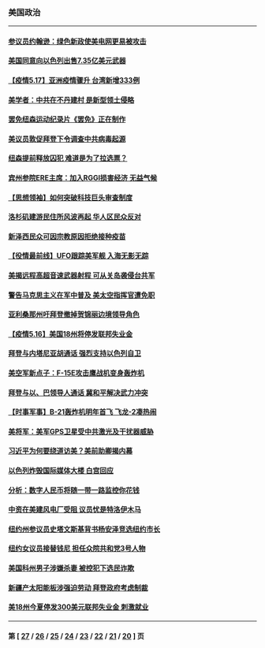 ### 美国政治
---
#### [参议员约翰逊：绿色新政使美电网更易被攻击](../../pages/ncid1078159/n12956038.md) 
#### [美国同意向以色列出售7.35亿美元武器](../../pages/ncid1078159/n12955991.md) 
#### [【疫情5.17】亚洲疫情骤升 台湾新增333例](../../pages/ncid1078159/n12955209.md) 
#### [美学者：中共在不丹建村 是新型领土侵略](../../pages/ncid1078159/n12954965.md) 
#### [罢免纽森运动纪录片《罢免》正在制作](../../pages/ncid1078159/n12954640.md) 
#### [美议员敦促拜登下令调查中共病毒起源](../../pages/ncid1078159/n12954566.md) 
#### [纽森提前释放囚犯 难道是为了拉选票？](../../pages/ncid1078159/n12954621.md) 
#### [宾州参院ERE主席：加入RGGI损害经济 无益气候](../../pages/ncid1078159/n12954583.md) 
#### [【思想领袖】如何突破科技巨头审查制度](../../pages/ncid1078159/n12859696.md) 
#### [洛杉矶建游民住所风波再起 华人区民众反对](../../pages/ncid1078159/n12954202.md) 
#### [新泽西民众可因宗教原因拒绝接种疫苗](../../pages/ncid1078159/n12954249.md) 
#### [【役情最前线】UFO跟踪美军舰 入海无影无踪](../../pages/ncid1078159/n12954233.md) 
#### [美揭远程高超音速武器射程 可从关岛袭侵台共军](../../pages/ncid1078159/n12954071.md) 
#### [警告马克思主义在军中普及 美太空指挥官遭免职](../../pages/ncid1078159/n12953981.md) 
#### [亚利桑那州吁拜登撤掉贺锦丽边境领导角色](../../pages/ncid1078159/n12953735.md) 
#### [【疫情5.16】美国18州将停发联邦失业金](../../pages/ncid1078159/n12953255.md) 
#### [拜登与内塔尼亚胡通话 强烈支持以色列自卫](../../pages/ncid1078159/n12953209.md) 
#### [美空军新点子：F-15E攻击鹰战机变身轰炸机](../../pages/ncid1078159/n12937910.md) 
#### [拜登与以、巴领导人通话 冀和平解决武力冲突](../../pages/ncid1078159/n12952923.md) 
#### [【时事军事】B-21轰炸机明年首飞 飞龙-2凑热闹](../../pages/ncid1078159/n12952752.md) 
#### [美将军：美军GPS卫星受中共激光及干扰器威胁](../../pages/ncid1078159/n12952846.md) 
#### [习近平为何要绕道访美？美前助卿揭内幕](../../pages/ncid1078159/n12951061.md) 
#### [以色列炸毁国际媒体大楼 白宫回应](../../pages/ncid1078159/n12952688.md) 
#### [分析：数字人民币将随一带一路监控你花钱](../../pages/ncid1078159/n12937465.md) 
#### [中资在美建风电厂受阻 议员忧是特洛伊木马](../../pages/ncid1078159/n12952518.md) 
#### [纽约州参议员史塔文斯基背书杨安泽竞选纽约市长](../../pages/ncid1078159/n12951463.md) 
#### [纽约女议员接替钱尼 担任众院共和党3号人物](../../pages/ncid1078159/n12951514.md) 
#### [美国科州男子涉嫌杀妻 被控犯下选民诈欺](../../pages/ncid1078159/n12951346.md) 
#### [新疆产太阳能板涉强迫劳动 拜登政府考虑制裁](../../pages/ncid1078159/n12951172.md) 
#### [美18州今夏停发300美元联邦失业金 刺激就业](../../pages/ncid1078159/n12950984.md) 

---
#### 第 [ [27](./27.md) / [26](./26.md) / [25](./25.md) / [24](./24.md) / [23](./23.md) / [22](./22.md) / [21](./21.md) / [20](./20.md) ] 页
